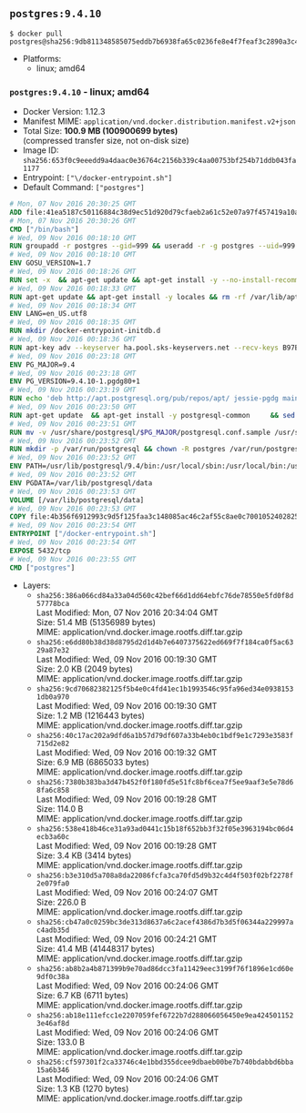 ## `postgres:9.4.10`

```console
$ docker pull postgres@sha256:9db811348585075eddb7b6938fa65c0236fe8e4f7feaf3c2890a3c4b7f4c9bfc
```

-	Platforms:
	-	linux; amd64

### `postgres:9.4.10` - linux; amd64

-	Docker Version: 1.12.3
-	Manifest MIME: `application/vnd.docker.distribution.manifest.v2+json`
-	Total Size: **100.9 MB (100900699 bytes)**  
	(compressed transfer size, not on-disk size)
-	Image ID: `sha256:653f0c9eeedd9a4daac0e36764c2156b339c4aa00753bf254b71ddb043fa1177`
-	Entrypoint: `["\/docker-entrypoint.sh"]`
-	Default Command: `["postgres"]`

```dockerfile
# Mon, 07 Nov 2016 20:30:25 GMT
ADD file:41ea5187c50116884c38d9ec51d920d79cfaeb2a61c52e07a97f457419a10a4f in / 
# Mon, 07 Nov 2016 20:30:26 GMT
CMD ["/bin/bash"]
# Wed, 09 Nov 2016 00:18:10 GMT
RUN groupadd -r postgres --gid=999 && useradd -r -g postgres --uid=999 postgres
# Wed, 09 Nov 2016 00:18:10 GMT
ENV GOSU_VERSION=1.7
# Wed, 09 Nov 2016 00:18:26 GMT
RUN set -x 	&& apt-get update && apt-get install -y --no-install-recommends ca-certificates wget && rm -rf /var/lib/apt/lists/* 	&& wget -O /usr/local/bin/gosu "https://github.com/tianon/gosu/releases/download/$GOSU_VERSION/gosu-$(dpkg --print-architecture)" 	&& wget -O /usr/local/bin/gosu.asc "https://github.com/tianon/gosu/releases/download/$GOSU_VERSION/gosu-$(dpkg --print-architecture).asc" 	&& export GNUPGHOME="$(mktemp -d)" 	&& gpg --keyserver ha.pool.sks-keyservers.net --recv-keys B42F6819007F00F88E364FD4036A9C25BF357DD4 	&& gpg --batch --verify /usr/local/bin/gosu.asc /usr/local/bin/gosu 	&& rm -r "$GNUPGHOME" /usr/local/bin/gosu.asc 	&& chmod +x /usr/local/bin/gosu 	&& gosu nobody true 	&& apt-get purge -y --auto-remove ca-certificates wget
# Wed, 09 Nov 2016 00:18:33 GMT
RUN apt-get update && apt-get install -y locales && rm -rf /var/lib/apt/lists/* 	&& localedef -i en_US -c -f UTF-8 -A /usr/share/locale/locale.alias en_US.UTF-8
# Wed, 09 Nov 2016 00:18:34 GMT
ENV LANG=en_US.utf8
# Wed, 09 Nov 2016 00:18:35 GMT
RUN mkdir /docker-entrypoint-initdb.d
# Wed, 09 Nov 2016 00:18:36 GMT
RUN apt-key adv --keyserver ha.pool.sks-keyservers.net --recv-keys B97B0AFCAA1A47F044F244A07FCC7D46ACCC4CF8
# Wed, 09 Nov 2016 00:23:18 GMT
ENV PG_MAJOR=9.4
# Wed, 09 Nov 2016 00:23:18 GMT
ENV PG_VERSION=9.4.10-1.pgdg80+1
# Wed, 09 Nov 2016 00:23:19 GMT
RUN echo 'deb http://apt.postgresql.org/pub/repos/apt/ jessie-pgdg main' $PG_MAJOR > /etc/apt/sources.list.d/pgdg.list
# Wed, 09 Nov 2016 00:23:50 GMT
RUN apt-get update 	&& apt-get install -y postgresql-common 	&& sed -ri 's/#(create_main_cluster) .*$/\1 = false/' /etc/postgresql-common/createcluster.conf 	&& apt-get install -y 		postgresql-$PG_MAJOR=$PG_VERSION 		postgresql-contrib-$PG_MAJOR=$PG_VERSION 	&& rm -rf /var/lib/apt/lists/*
# Wed, 09 Nov 2016 00:23:51 GMT
RUN mv -v /usr/share/postgresql/$PG_MAJOR/postgresql.conf.sample /usr/share/postgresql/ 	&& ln -sv ../postgresql.conf.sample /usr/share/postgresql/$PG_MAJOR/ 	&& sed -ri "s!^#?(listen_addresses)\s*=\s*\S+.*!\1 = '*'!" /usr/share/postgresql/postgresql.conf.sample
# Wed, 09 Nov 2016 00:23:52 GMT
RUN mkdir -p /var/run/postgresql && chown -R postgres /var/run/postgresql
# Wed, 09 Nov 2016 00:23:52 GMT
ENV PATH=/usr/lib/postgresql/9.4/bin:/usr/local/sbin:/usr/local/bin:/usr/sbin:/usr/bin:/sbin:/bin
# Wed, 09 Nov 2016 00:23:52 GMT
ENV PGDATA=/var/lib/postgresql/data
# Wed, 09 Nov 2016 00:23:53 GMT
VOLUME [/var/lib/postgresql/data]
# Wed, 09 Nov 2016 00:23:53 GMT
COPY file:4b356f6912993c9d5f125faa3c148085ac46c2af55c8ae0c7001052402825fef in / 
# Wed, 09 Nov 2016 00:23:54 GMT
ENTRYPOINT ["/docker-entrypoint.sh"]
# Wed, 09 Nov 2016 00:23:54 GMT
EXPOSE 5432/tcp
# Wed, 09 Nov 2016 00:23:55 GMT
CMD ["postgres"]
```

-	Layers:
	-	`sha256:386a066cd84a33a04d560c42bef66d1dd64ebfc76de78550e5fd0f8d57778bca`  
		Last Modified: Mon, 07 Nov 2016 20:34:04 GMT  
		Size: 51.4 MB (51356989 bytes)  
		MIME: application/vnd.docker.image.rootfs.diff.tar.gzip
	-	`sha256:e6dd80b38d38d8795d2d1d4b7e6407375622ed669f7f184ca0f5ac6329a87e32`  
		Last Modified: Wed, 09 Nov 2016 00:19:30 GMT  
		Size: 2.0 KB (2049 bytes)  
		MIME: application/vnd.docker.image.rootfs.diff.tar.gzip
	-	`sha256:9cd70682382125f5b4e0c4fd41ec1b1993546c95fa96ed34e09381531db0a970`  
		Last Modified: Wed, 09 Nov 2016 00:19:30 GMT  
		Size: 1.2 MB (1216443 bytes)  
		MIME: application/vnd.docker.image.rootfs.diff.tar.gzip
	-	`sha256:40c17ac202a9dfd6a1b57d79df607a33b4eb0c1bdf9e1c7293e3583f715d2e82`  
		Last Modified: Wed, 09 Nov 2016 00:19:32 GMT  
		Size: 6.9 MB (6865033 bytes)  
		MIME: application/vnd.docker.image.rootfs.diff.tar.gzip
	-	`sha256:7380b383ba3d47b452f0f180fd5e51fc8bf6cea7f5ee9aaf3e5e78d68fa6c858`  
		Last Modified: Wed, 09 Nov 2016 00:19:28 GMT  
		Size: 114.0 B  
		MIME: application/vnd.docker.image.rootfs.diff.tar.gzip
	-	`sha256:538e418b46ce31a93ad0441c15b18f652bb3f32f05e3963194bc06d4ecb3a60c`  
		Last Modified: Wed, 09 Nov 2016 00:19:28 GMT  
		Size: 3.4 KB (3414 bytes)  
		MIME: application/vnd.docker.image.rootfs.diff.tar.gzip
	-	`sha256:b3e310d5a708a8da22086fcfa3ca70fd5d9b32c4d4f503f02bf2278f2e079fa0`  
		Last Modified: Wed, 09 Nov 2016 00:24:07 GMT  
		Size: 226.0 B  
		MIME: application/vnd.docker.image.rootfs.diff.tar.gzip
	-	`sha256:cb47a0c0259bc3de313d8637a6c2acef4386d7b3d5f06344a229997ac4adb35d`  
		Last Modified: Wed, 09 Nov 2016 00:24:21 GMT  
		Size: 41.4 MB (41448317 bytes)  
		MIME: application/vnd.docker.image.rootfs.diff.tar.gzip
	-	`sha256:ab8b2a4b871399b9e70ad86dcc3fa11429eec3199f76f1896e1cd60e9df0c38a`  
		Last Modified: Wed, 09 Nov 2016 00:24:06 GMT  
		Size: 6.7 KB (6711 bytes)  
		MIME: application/vnd.docker.image.rootfs.diff.tar.gzip
	-	`sha256:ab18e111efcc1e2207059fef6722b7d288066056450e9ea4245011523e46af8d`  
		Last Modified: Wed, 09 Nov 2016 00:24:06 GMT  
		Size: 133.0 B  
		MIME: application/vnd.docker.image.rootfs.diff.tar.gzip
	-	`sha256:cf597301f2ca33746c4e1bbd355dcee9dbaeb00be7b740bdabbd6bba15a6b346`  
		Last Modified: Wed, 09 Nov 2016 00:24:06 GMT  
		Size: 1.3 KB (1270 bytes)  
		MIME: application/vnd.docker.image.rootfs.diff.tar.gzip
